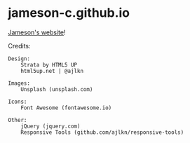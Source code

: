 # jameson-c.github.io
[Jameson's website](jameson-c.github.io)!

Credits:

  	Design:
		Strata by HTML5 UP
		html5up.net | @ajlkn
    
	Images:
		Unsplash (unsplash.com)

	Icons:
		Font Awesome (fontawesome.io)

	Other:
		jQuery (jquery.com)
		Responsive Tools (github.com/ajlkn/responsive-tools)

